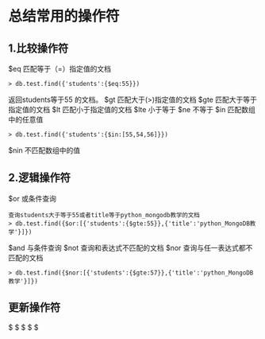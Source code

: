 # 总结常用的操作符

## 1.比较操作符
$eq 匹配等于（=）指定值的文档
```
> db.test.find({'students':{$eq:55}})
```
返回students等于55 的文档。
$gt 匹配大于(>)指定值的文档
$gte 匹配大于等于指定值的文档
$lt 匹配小于指定值的文档
$lte 小于等于
$ne 不等于
$in 匹配数组中的任意值
```
> db.test.find({'students':{$in:[55,54,56]}})
```
$nin 不匹配数组中的值

## 2.逻辑操作符

$or 或条件查询
```
查询students大于等于55或者title等于python_mongodb教学的文档
> db.test.find({$or:[{'students':{$gte:55}},{'title':'python_MongoDB教学'}]})
```
$and 与条件查询
$not 查询和表达式不匹配的文档
$nor 查询与任一表达式都不匹配的文档
```
> db.test.find({$nor:[{'students':{$gte:57}},{'title':'python_MongoDB教学'}]})
```
## 更新操作符
$
$
$
$
$
